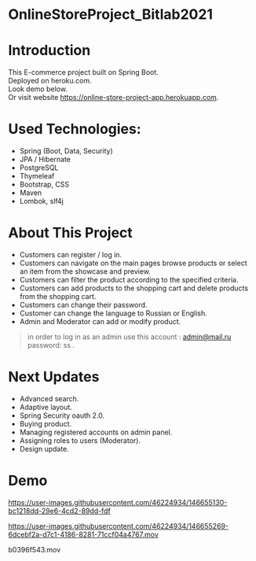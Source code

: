 # OnlineStoreProject_Bitlab2021

# Introduction

This E-commerce project built on Spring Boot.  <br/>
Deployed on heroku.com.  
Look demo below.  
Or visit website https://online-store-project-app.herokuapp.com.


# Used Technologies:

- Spring (Boot, Data, Security)
- JPA / Hibernate
- PostgreSQL
- Thymeleaf
- Bootstrap, CSS
- Maven
- Lombok, slf4j

# About This Project

- Customers can register / log in.
- Customers can navigate on the main pages browse products or select an item from the showcase and preview.
- Customers can filter the product according to the specified criteria.
- Customers can add products to the shopping cart and delete products from the shopping cart.
- Customers can change their password.
- Customer can change the language to Russian or English.
- Admin and Moderator can add or modify product.

> in order to log in as an admin use this account :  admin@mail.ru    password: ss .

# Next Updates

- Advanced search.
- Adaptive layout.
- Spring Security oauth 2.0.
- Buying product.
- Managing registered accounts on admin panel.
- Assigning roles to users (Moderator).
- Design update.

# Demo



https://user-images.githubusercontent.com/46224934/146655130-bc1218dd-29e6-4cd2-89dd-fdf

https://user-images.githubusercontent.com/46224934/146655269-6dcebf2a-d7c1-4186-8281-71ccf04a4767.mov

b0396f543.mov



